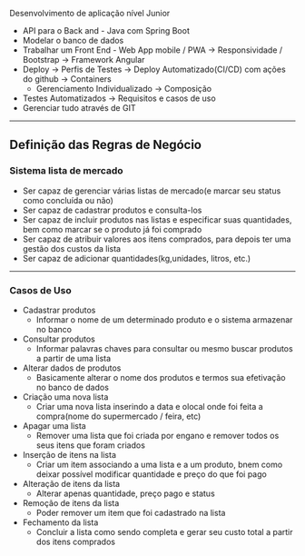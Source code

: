 Desenvolvimento de aplicação nível Junior

- API para o Back and - Java com Spring Boot
- Modelar o banco de dados
- Trabalhar um Front End - Web App mobile / PWA → Responsividade / Bootstrap → Framework Angular
- Deploy → Perfis de Testes → Deploy Automatizado(CI/CD) com ações do github → Containers
    - Gerenciamento Individualizado → Composição
- Testes Automatizados → Requisitos e casos de uso
- Gerenciar tudo através de GIT

---

## Definição das Regras de Negócio

### Sistema lista de mercado

- Ser capaz de gerenciar várias listas de mercado(e marcar seu status como concluída ou não)
- Ser capaz de cadastrar produtos e consulta-los
- Ser capaz de incluir produtos nas listas e especificar suas quantidades, bem como marcar se o produto já foi comprado
- Ser capaz de atribuir valores aos itens comprados, para depois ter uma gestão dos custos da lista
- Ser capaz de adicionar quantidades(kg,unidades, litros, etc.)

---

### Casos de Uso

- Cadastrar produtos
    - Informar o nome de um determinado produto e o sistema armazenar no banco
- Consultar produtos
    - Informar palavras chaves para consultar ou mesmo buscar produtos a partir de uma lista
- Alterar dados de produtos
    - Basicamente alterar o nome dos produtos e termos sua efetivação no banco de dados
- Criação uma nova lista
    - Criar uma nova lista inserindo a data e olocal onde foi feita a compra(nome do supermercado / feira, etc)
- Apagar uma lista
    - Remover uma lista que foi criada por engano e remover todos os seus itens que foram criados
- Inserção de itens na lista
    - Criar um item associando a uma lista e a um produto, bnem como deixar possível modificar quantidade e preço do que foi pago
- Alteração de itens da lista
    - Alterar apenas quantidade, preço pago e status
- Remoção de itens da lista
    - Poder remover um item que foi cadastrado na lista
- Fechamento da lista
    - Concluir a lista como sendo completa e gerar seu custo total a partir dos itens comprados
